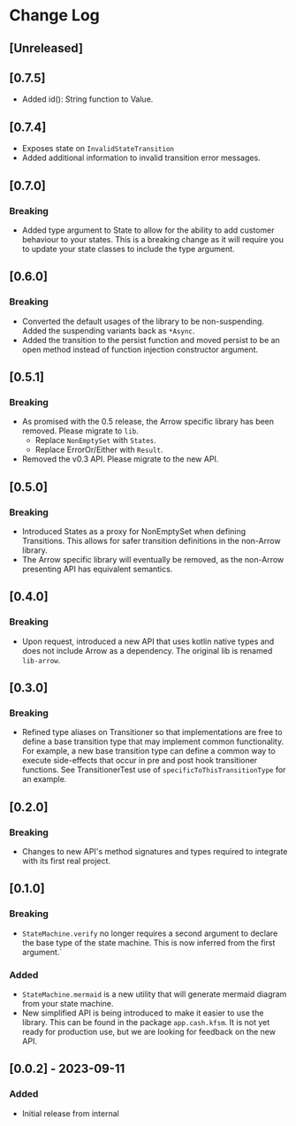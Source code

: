 # Change Log

## [Unreleased]

## [0.7.5]

* Added id(): String function to Value.

## [0.7.4]

* Exposes state on `InvalidStateTransition`
* Added additional information to invalid transition error messages.

## [0.7.0]

### Breaking

* Added type argument to State to allow for the ability to add customer behaviour to your states. This is a breaking
  change as it will require you to update your state classes to include the type argument.

## [0.6.0]

### Breaking

* Converted the default usages of the library to be non-suspending. Added the suspending variants back as `*Async`.
* Added the transition to the persist function and moved persist to be an open method instead of function injection
  constructor argument.

## [0.5.1]

### Breaking

* As promised with the 0.5 release, the Arrow specific library has been removed. Please migrate to `lib`.
  * Replace `NonEmptySet` with `States`.
  * Replace ErrorOr/Either with `Result`.
* Removed the v0.3 API. Please migrate to the new API.

## [0.5.0]

### Breaking

* Introduced States as a proxy for NonEmptySet when defining Transitions. This allows for safer transition definitions
  in the non-Arrow library.
* The Arrow specific library will eventually be removed, as the non-Arrow presenting API has equivalent semantics.


## [0.4.0]

### Breaking

* Upon request, introduced a new API that uses kotlin native types and does not include Arrow as a dependency.
  The original lib is renamed `lib-arrow`.

## [0.3.0]

### Breaking

* Refined type aliases on Transitioner so that implementations are free to define a base transition type that may
  implement common functionality. For example, a new base transition type can define a common way to execute
  side-effects that occur in pre and post hook transitioner functions. See TransitionerTest use of 
  `specificToThisTransitionType` for an example.

## [0.2.0]

### Breaking

* Changes to new API's method signatures and types required to integrate with its first real project. 

## [0.1.0]

### Breaking

* `StateMachine.verify` no longer requires a second argument to declare the base type of the state machine. This is now
  inferred from the first argument.`

### Added

* `StateMachine.mermaid` is a new utility that will generate mermaid diagram from your state machine.
* New simplified API is being introduced to make it easier to use the library. This can be found in the package
  `app.cash.kfsm`. It is not yet ready for production use, but we are looking for feedback on the new API.


## [0.0.2] - 2023-09-11

### Added

* Initial release from internal

